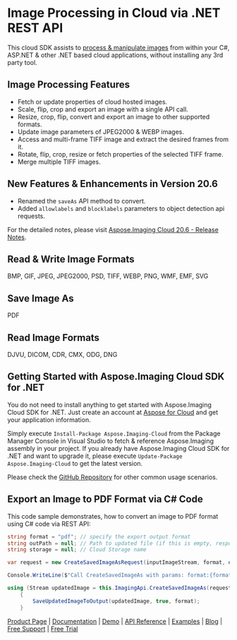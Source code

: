 # Image Processing in Cloud via .NET REST API

This cloud SDK assists to [process & manipulate images](https://products.aspose.cloud/imaging/net) from within your C#, ASP.NET & other .NET based cloud applications, without installing any 3rd party tool.

## Image Processing Features

- Fetch or update properties of cloud hosted images.
- Scale, flip, crop and export an image with a single API call.
- Resize, crop, flip, convert and export an image to other supported formats.
- Update image parameters of JPEG2000 & WEBP images.
- Access and multi-frame TIFF image and extract the desired frames from it.
- Rotate, flip, crop, resize or fetch properties of the selected TIFF frame.
- Merge multiple TIFF images.

## New Features & Enhancements in Version 20.6

- Renamed the `saveAs` API method to convert.
- Added `allowlabels` and `blocklabels` parameters to object detection api requests.

For the detailed notes, please visit [Aspose.Imaging Cloud 20.6 - Release Notes](https://docs.aspose.cloud/display/imagingcloud/Aspose.Imaging+Cloud+20.6+-+Release+Notes).

## Read & Write Image Formats

BMP, GIF, JPEG, JPEG2000, PSD, TIFF, WEBP, PNG, WMF, EMF, SVG

## Save Image As

PDF

## Read Image Formats

DJVU, DICOM, CDR, CMX, ODG, DNG

## Getting Started with Aspose.Imaging Cloud SDK for .NET

You do not need to install anything to get started with Aspose.Imaging Cloud SDK for .NET. Just create an account at [Aspose for Cloud](https://dashboard.aspose.cloud/#/apps) and get your application information.

Simply execute `Install-Package Aspose.Imaging-Cloud` from the Package Manager Console in Visual Studio to fetch & reference Aspose.Imaging assembly in your project. If you already have Aspose.Imaging Cloud SDK for .NET and want to upgrade it, please execute `Update-Package Aspose.Imaging-Cloud` to get the latest version.

Please check the [GitHub Repository](https://github.com/aspose-imaging-cloud/aspose-imaging-cloud-dotnet) for other common usage scenarios.

## Export an Image to PDF Format via C# Code

This code sample demonstrates, how to convert an image to PDF format using C# code via REST API:

```csharp
string format = "pdf"; // specify the export output format
string outPath = null; // Path to updated file (if this is empty, response contains streamed image)
string storage = null; // Cloud Storage name

var request = new CreateSavedImageAsRequest(inputImageStream, format, outPath, storage);

Console.WriteLine($"Call CreateSavedImageAs with params: format:{format}");

using (Stream updatedImage = this.ImagingApi.CreateSavedImageAs(request))
    {
        SaveUpdatedImageToOutput(updatedImage, true, format);
    }
```

[Product Page](https://products.aspose.cloud/imaging/net) | [Documentation](https://docs.aspose.cloud/display/imagingcloud/Home) | [Demo](https://products.aspose.app/imaging/family) | [API Reference](https://apireference.aspose.cloud/imaging/) | [Examples](https://github.com/aspose-imaging-cloud/aspose-imaging-cloud-dotnet) | [Blog](https://blog.aspose.cloud/category/imaging/) | [Free Support](https://forum.aspose.cloud/c/imaging) | [Free Trial](https://dashboard.aspose.cloud/#/apps)
